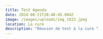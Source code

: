```yaml
---
title: Test Agenda
date: 2024-08-21T20:48:45.084Z
image: /images/uploads/img_1833.jpeg
location: La cure
description: "Réunion de test à la cure "
---
```

